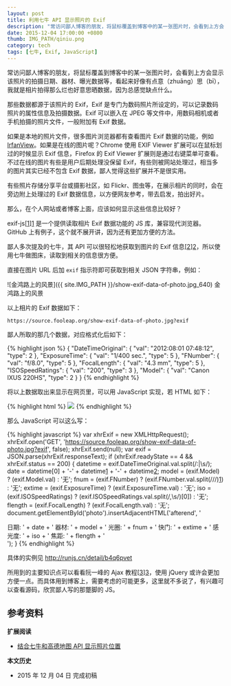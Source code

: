 ```yaml
---
layout: post
title: 利用七牛 API 显示照片的 Exif
description: "常访问鄙人博客的朋友，将鼠标覆盖到博客中的某一张图片时，会看到上方会显示该照片的拍摄日期、器材、曝光数据等，看起来好像有点意（zhuāng）思（bī），我就是相片拍得那么烂也好意思晒数据，因为总感觉缺点什么。"
date: 2015-12-04 17:00:00 +0800
thumb: IMG_PATH/qiniu.png
category: tech
tags: [七牛, Exif, JavaScript]
---
```


常访问鄙人博客的朋友，将鼠标覆盖到博客中的某一张图片时，会看到上方会显示该照片的拍摄日期、器材、曝光数据等，看起来好像有点意（zhuāng）思（bī），我就是相片拍得那么烂也好意思晒数据，因为总感觉缺点什么。

那些数据都源于该照片的 Exif，Exif 是专门为数码照片所设定的，可以记录数码照片的属性信息及拍摄数据。Exif 可以嵌入在 JPEG 等文件中，用数码相机或者手机拍摄的照片文件，一般附加有 Exif 数据。

如果是本地的照片文件，很多图片浏览器都有查看图片 Exif 数据的功能，例如 [IrfanView](/irfanview.html)。如果是在线的图片呢？Chrome 使用 EXIF Viewer 扩展可以在鼠标划过的时候显示 Exif 信息，Firefox 的 Exif Viewer 扩展则是通过右键菜单可查看。不过在线的图片有些是用户后期处理没保留 Exif，有些则被网站处理过，相当多的图片其实已经不包含 Exif 数据，鄙人觉得这些扩展并不是很实用。

有些照片存储分享平台或摄影社区，如 Flickr、图虫等，在展示相片的同时，会在旁边附上处理过的 Exif 数据信息，以方便网友参考，带去启发，拍出好片。

那么，在个人网站或者博客上面，应该如何显示这些信息比较好？

exif-js[[1]][1] 是一个提供读取相片 Exif 数据功能的 JS 库，兼容现代浏览器。GitHub 上有例子，这个就不展开讲，因为还有更加方便的方法。

鄙人多次提及的七牛，其 API 可以很轻松地获取到图片的 Exif 信息[[2]][2]，所以使用七牛做图床，读取到相关的信息很方便。

直接在图片 URL 后加 `exif` 指示符即可获取到相关 JSON 字符串，例如：

![金鸿路上的风景]({{ site.IMG_PATH }}/show-exif-data-of-photo.jpg_640)
金鸿路上的风景

以上相片的 Exif 数据如下：

    https://source.fooleap.org/show-exif-data-of-photo.jpg?exif

鄙人所取的那几个数据，对应格式化后如下：

{% highlight json %}
{
  "DateTimeOriginal": {
    "val": "2012:08:01 07:48:12",
    "type": 2
  },
  "ExposureTime": {
    "val": "1/400 sec.",
    "type": 5
  },
  "FNumber": {
    "val": "f/8.0",
    "type": 5
  },
  "FocalLength": {
    "val": "4.3 mm",
    "type": 5
  },
  "ISOSpeedRatings": {
    "val": "200",
    "type": 3
  },
  "Model": {
    "val": "Canon IXUS 220HS",
    "type": 2
  }
}
{% endhighlight %}

将以上数据取出来显示在网页里，可以用 JavaScript 实现，若 HTML 如下：

{% highlight html %}
<img src="https://source.fooleap.org/show-exif-data-of-photo.jpg_640" id="photo" />
{% endhighlight %}

那么 JavaScript 可以这么写：

{% highlight javascript %}
var xhrExif = new XMLHttpRequest();
xhrExif.open('GET', 'https://source.fooleap.org/show-exif-data-of-photo.jpg?exif', false);
xhrExif.send(null);
var exif = JSON.parse(xhrExif.responseText);
if (xhrExif.readyState == 4 && xhrExif.status == 200) {
  datetime = exif.DateTimeOriginal.val.split(/\:|\s/);
  date = datetime[0] + '-' + datetime[1] + '-' + datetime[2];
  model = (exif.Model) ? (exif.Model.val) : '无';
  fnum = (exif.FNumber) ? (exif.FNumber.val.split(/\//)[1]) : '无';
  extime = (exif.ExposureTime) ? (exif.ExposureTime.val) : '无';
  iso = (exif.ISOSpeedRatings) ? (exif.ISOSpeedRatings.val.split(/,\s/)[0]) : '无';
  flength = (exif.FocalLength) ? (exif.FocalLength.val) : '无';
  document.getElementById('photo').insertAdjacentHTML('afterend', '<div id="exif">日期: ' + date + ' 器材: ' + model + ' 光圈: ' + fnum + ' 快门: ' + extime + ' 感光度: ' + iso + ' 焦距: ' + flength + '</div>');
}
{% endhighlight %}

具体的实例见 http://runjs.cn/detail/b4q6pvet

所用到的主要知识点可以看看阮一峰的 Ajax 教程[[3]][3]，使用 jQuery 或许会更加方便一点。而具体用到博客上，需要考虑的可能更多，这里就不多说了，有兴趣可以查看源码，欣赏鄙人写的那蹩脚的 JS。

## 参考资料

[1]: https://github.com/exif-js/exif-js "exif-js/exif-js·GitHub"
[2]: http://developer.qiniu.com/docs/v6/api/reference/fop/image/exif.html "EXIF信息（exif） | 七牛云存储"
[3]: http://javascript.ruanyifeng.com/bom/ajax.html "Ajax -- JavaScript 标准参考教程（alpha）"

**扩展阅读**

* [结合七牛和高德地图 API 显示照片位置](/show-photo-location-with-qiniu-and-amap-api.html)

**本文历史**

* 2015 年 12 月 04 日 完成初稿
